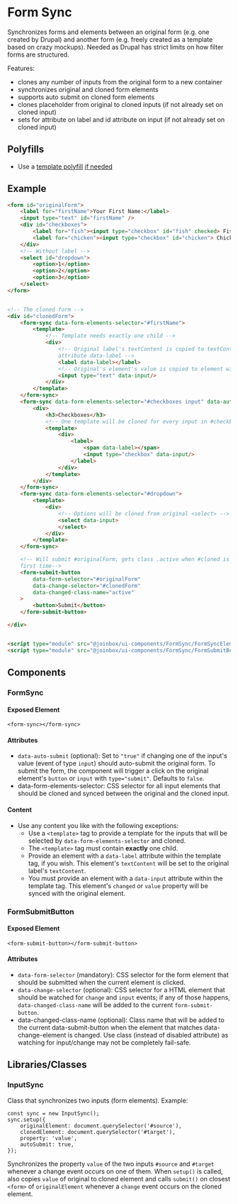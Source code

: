 # Form Sync

Synchronizes forms and elements between an original form (e.g. one created by Drupal) and another
form (e.g. freely created as a template based on crazy mockups). Needed as Drupal has strict limits 
on how filter forms are structured.

Features:
- clones any number of inputs from the original form to a new container
- synchronizes original and cloned form elements
- supports auto submit on cloned form elements
- clones placeholder from original to cloned inputs (if not already set on cloned input)
- sets for attribute on label and id attribute on input (if not already set on cloned input)


## Polyfills
- Use a [template polyfill](https://github.com/webcomponents/polyfills/tree/master/packages/template)
[if needed](https://caniuse.com/#feat=template)


## Example

````html
<form id="originalForm">
    <label for="firstName">Your First Name:</label>
    <input type="text" id="firstName" />
    <div id="checkboxes">
        <label for="fish"><input type="checkbox" id="fish" checked> Fish</label>
        <label for="chicken"><input type="checkbox" id="chicken"> Chicken</label>
    </div>
    <!-- Without label -->
    <select id="dropdown">
        <option>1</option>
        <option>2</option>
        <option>3</option>
    </select>
</form>


<!-- The cloned form -->
<div id="clonedForm">
    <form-sync data-form-elements-selector="#firstName">
        <template>
            <!-- Template needs exactly one child -->
            <div>
                <!-- Original label's textContent is copied to textContent of element with
                attribute data-label -->
                <label data-label></label>
                <!-- Original's element's value is copied to element with attribute data-input -->
                <input type="text" data-input/>
            </div>
        </template>
    </form-sync>
    <form-sync data-form-elements-selector="#checkboxes input" data-auto-submit="true">
        <div>
            <h3>Checkboxes</h3>
            <!-- One template will be cloned for every input in #checkboxes -->
            <template>
                <div>
                    <label>
                        <span data-label></span>
                        <input type="checkbox" data-input/>
                    </label>
                </div>
            </template>
        </div>
    </form-sync>
    <form-sync data-form-elements-selector="#dropdown">
        <template>
            <div>
                <!-- Options will be cloned from original <select> -->
                <select data-input>
                </select>
            </div>
        </template>
    </form-sync>

    <!-- Will submit #originalForm; gets class .active when #cloned is changed for the
    first time-->
    <form-submit-button
        data-form-selector="#originalForm"
        data-change-selector="#clonedForm"
        data-changed-class-name="active"
    >
        <button>Submit</button>
    </form-submit-button>

</div>


<script type="module" src="@joinbox/ui-components/FormSync/FormSyncElement.js"></script>
<script type="module" src="@joinbox/ui-components/FormSync/FormSubmitButtonElement.js"></script>
````

## Components

### FormSync

#### Exposed Element
`<form-sync></form-sync>`

#### Attributes
- `data-auto-submit` (optional): Set to `"true"` if changing one of the input's value (event of
type `input`) should auto-submit the original form. To submit the form, the component will trigger
a click on the original element's `button` or `input` with `type="submit"`. Defaults to `false`.
- data-form-elements-selector: CSS selector for all input elements that should be cloned and synced
between the original and the cloned input.

#### Content
- Use any content you like with the following exceptions:
    - Use a `<template>` tag to provide a template for the inputs that will be selected by
      `data-form-elements-selector` and cloned. 
    - The `<template>` tag must contain **exactly** one child.
    - Provide an element with a `data-label` attribute within the template tag, if you wish. This
      element's `textContent` will be set to the original label's `textContent`.
    - You must provide an element with a `data-input` attribute within the template tag. This
      element's `changed` or `value` property will be synced with the original element.



### FormSubmitButton

#### Exposed Element
`<form-submit-button></form-submit-button>`

#### Attributes
- `data-form-selector` (mandatory): CSS selector for the form element that should be submitted
when the current element is clicked.
- `data-change-selector` (optional): CSS selector for a HTML element that should be watched for
`change` and `input` events; if any of those happens, `data-changed-class-name` will be added to
the current `form-submit-button`.
- data-changed-class-name (optional): Class name that will be added to the current data-submit-button
when the element that matches data-change-element is changed. Use class (instead of disabled
attribute) as watching for input/change may not be completely fail-safe.







## Libraries/Classes

### InputSync

Class that synchronizes two inputs (form elements). Example:

```
const sync = new InputSync();
sync.setup({
    originalElement: document.querySelector('#source'),
    clonedElement: document.querySelector('#target'),
    property: 'value',
    autoSubmit: true,
});
```

Synchronizes the property `value` of the two inputs `#source` and `#target` whenever a change event
occurs on one of them. When `setup()` is called, also copies `value` of original to cloned element
and calls `submit()` on closest `<form>` of `originalElement` whenever a `change` event occurs on
the cloned element.


